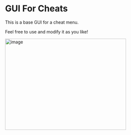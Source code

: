 # GUI For Cheats

This is a base GUI for a cheat menu.  

Feel free to use and modify it as you like!


<img width="394" height="296" alt="image" src="https://github.com/user-attachments/assets/5eeddf78-0d39-4f36-a7f1-1bd16ca51a37" />

